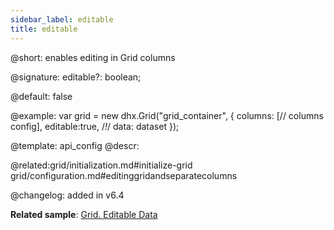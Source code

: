 ```yaml
---
sidebar_label: editable
title: editable
---          
```


@short: enables editing in Grid columns

@signature: editable?: boolean;

@default: false

@example: 
var grid = new dhx.Grid("grid_container", {
	columns: [// columns config],
	editable:true, /*!*/
	data: dataset
});


@template:	api_config
@descr: 
 

@related:grid/initialization.md#initialize-grid
grid/configuration.md#editinggridandseparatecolumns

@changelog: added in v6.4

**Related sample**: [Grid. Editable Data](https://snippet.dhtmlx.com/w2cdossn)